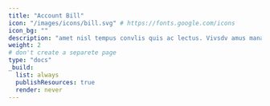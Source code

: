 ```yaml
---
title: "Account Bill"
icon: "/images/icons/bill.svg" # https://fonts.google.com/icons
icon_bg: ""
description: "amet nisl tempus convlis quis ac lectus. Vivsdv amus mana justo, lacinia eget"
weight: 2
# don't create a separete page
type: "docs"
_build:
  list: always
  publishResources: true
  render: never
---
```

